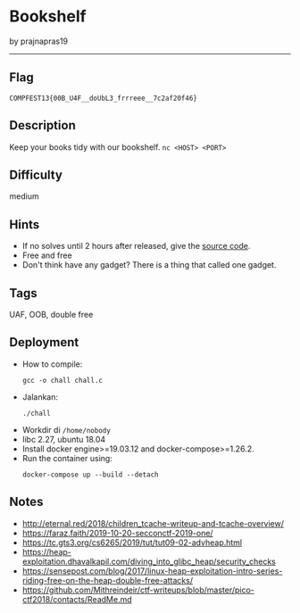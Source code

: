# Bookshelf

by prajnapras19

---

## Flag

```
COMPFEST13{00B_U4F__doUbL3_frrreee__7c2af20f46}
```

## Description
Keep your books tidy with our bookshelf. `nc <HOST> <PORT>`

## Difficulty
medium

## Hints
* If no solves until 2 hours after released, give the [source code](./src/chall.c).
* Free and free
* Don't think have any gadget? There is a thing that called one gadget.

## Tags
UAF, OOB, double free

## Deployment
- How to compile:
    ```
    gcc -o chall chall.c
    ```
- Jalankan:
    ```
    ./chall
    ```
- Workdir di `/home/nobody`
- libc 2.27, ubuntu 18.04
- Install docker engine>=19.03.12 and docker-compose>=1.26.2.
- Run the container using:
    ```
    docker-compose up --build --detach
    ```

## Notes
- http://eternal.red/2018/children_tcache-writeup-and-tcache-overview/
- https://faraz.faith/2019-10-20-secconctf-2019-one/
- https://tc.gts3.org/cs6265/2019/tut/tut09-02-advheap.html
- https://heap-exploitation.dhavalkapil.com/diving_into_glibc_heap/security_checks
- https://sensepost.com/blog/2017/linux-heap-exploitation-intro-series-riding-free-on-the-heap-double-free-attacks/
- https://github.com/Mithreindeir/ctf-writeups/blob/master/pico-ctf2018/contacts/ReadMe.md

